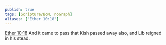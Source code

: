 ```yaml
---
publish: true
tags: [Scripture/BoM, noGraph]
aliases: ["Ether 10:18"]
---
```

[Ether 10:18](https://churchofjesuschrist.org/study/scriptures/bofm/ether/10?lang=eng&id=p18#p18) And it came to pass that Kish passed away also, and Lib reigned in his stead.
